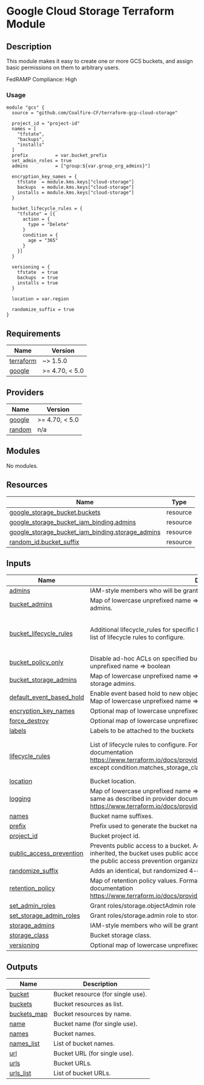 # Google Cloud Storage Terraform Module

## Description

This module makes it easy to create one or more GCS buckets, and assign basic permissions on them to arbitrary users. 

FedRAMP Compliance: High

### Usage

```
module "gcs" {
  source = "github.com/Coalfire-CF/terraform-gcp-cloud-storage"

  project_id = "project-id"
  names = [
    "tfstate",
    "backups",
    "installs"
  ]
  prefix          = var.bucket_prefix
  set_admin_roles = true
  admins          = ["group:${var.group_org_admins}"]

  encryption_key_names = {
    tfstate  = module.kms.keys["cloud-storage"]
    backups  = module.kms.keys["cloud-storage"]
    installs = module.kms.keys["cloud-storage"]
  }

  bucket_lifecycle_rules = {
    "tfstate" = [{
      action = {
        type = "Delete"
      }
      condition = {
        age = "365"
      }
    }]
  }

  versioning = {
    tfstate  = true
    backups  = true
    installs = true
  }

  location = var.region

  randomize_suffix = true
}
```

<!-- BEGIN_TF_DOCS -->
## Requirements

| Name | Version |
|------|---------|
| <a name="requirement_terraform"></a> [terraform](#requirement\_terraform) | ~> 1.5.0 |
| <a name="requirement_google"></a> [google](#requirement\_google) | >= 4.70, < 5.0 |

## Providers

| Name | Version |
|------|---------|
| <a name="provider_google"></a> [google](#provider\_google) | >= 4.70, < 5.0 |
| <a name="provider_random"></a> [random](#provider\_random) | n/a |

## Modules

No modules.

## Resources

| Name | Type |
|------|------|
| [google_storage_bucket.buckets](https://registry.terraform.io/providers/hashicorp/google/latest/docs/resources/storage_bucket) | resource |
| [google_storage_bucket_iam_binding.admins](https://registry.terraform.io/providers/hashicorp/google/latest/docs/resources/storage_bucket_iam_binding) | resource |
| [google_storage_bucket_iam_binding.storage_admins](https://registry.terraform.io/providers/hashicorp/google/latest/docs/resources/storage_bucket_iam_binding) | resource |
| [random_id.bucket_suffix](https://registry.terraform.io/providers/hashicorp/random/latest/docs/resources/id) | resource |

## Inputs

| Name | Description | Type | Default | Required |
|------|-------------|------|---------|:--------:|
| <a name="input_admins"></a> [admins](#input\_admins) | IAM-style members who will be granted roles/storage.objectAdmin on all buckets. | `list(string)` | `[]` | no |
| <a name="input_bucket_admins"></a> [bucket\_admins](#input\_bucket\_admins) | Map of lowercase unprefixed name => comma-delimited IAM-style per-bucket admins. | `map(string)` | `{}` | no |
| <a name="input_bucket_lifecycle_rules"></a> [bucket\_lifecycle\_rules](#input\_bucket\_lifecycle\_rules) | Additional lifecycle\_rules for specific buckets. Map of lowercase unprefixed name => list of lifecycle rules to configure. | <pre>map(set(object({<br>    action    = map(string)<br>    condition = map(string)<br>  })))</pre> | `{}` | no |
| <a name="input_bucket_policy_only"></a> [bucket\_policy\_only](#input\_bucket\_policy\_only) | Disable ad-hoc ACLs on specified buckets. Defaults to true. Map of lowercase unprefixed name => boolean | `map(bool)` | `{}` | no |
| <a name="input_bucket_storage_admins"></a> [bucket\_storage\_admins](#input\_bucket\_storage\_admins) | Map of lowercase unprefixed name => comma-delimited IAM-style per-bucket storage admins. | `map(string)` | `{}` | no |
| <a name="input_default_event_based_hold"></a> [default\_event\_based\_hold](#input\_default\_event\_based\_hold) | Enable event based hold to new objects added to specific bucket. Defaults to false. Map of lowercase unprefixed name => boolean | `map(bool)` | `{}` | no |
| <a name="input_encryption_key_names"></a> [encryption\_key\_names](#input\_encryption\_key\_names) | Optional map of lowercase unprefixed name => string, empty strings are ignored. | `map(string)` | `{}` | no |
| <a name="input_force_destroy"></a> [force\_destroy](#input\_force\_destroy) | Optional map of lowercase unprefixed name => boolean, defaults to false. | `map(bool)` | `{}` | no |
| <a name="input_labels"></a> [labels](#input\_labels) | Labels to be attached to the buckets | `map(string)` | `{}` | no |
| <a name="input_lifecycle_rules"></a> [lifecycle\_rules](#input\_lifecycle\_rules) | List of lifecycle rules to configure. Format is the same as described in provider documentation https://www.terraform.io/docs/providers/google/r/storage_bucket.html#lifecycle_rule except condition.matches\_storage\_class should be a comma delimited string. | <pre>set(object({<br>    action    = map(string)<br>    condition = map(string)<br>  }))</pre> | `[]` | no |
| <a name="input_location"></a> [location](#input\_location) | Bucket location. | `string` | `"US"` | no |
| <a name="input_logging"></a> [logging](#input\_logging) | Map of lowercase unprefixed name => bucket logging config object. Format is the same as described in provider documentation https://www.terraform.io/docs/providers/google/r/storage_bucket.html#logging | `any` | `{}` | no |
| <a name="input_names"></a> [names](#input\_names) | Bucket name suffixes. | `list(string)` | n/a | yes |
| <a name="input_prefix"></a> [prefix](#input\_prefix) | Prefix used to generate the bucket name. | `string` | `""` | no |
| <a name="input_project_id"></a> [project\_id](#input\_project\_id) | Bucket project id. | `string` | n/a | yes |
| <a name="input_public_access_prevention"></a> [public\_access\_prevention](#input\_public\_access\_prevention) | Prevents public access to a bucket. Acceptable values are inherited or enforced. If inherited, the bucket uses public access prevention, only if the bucket is subject to the public access prevention organization policy constraint. | `string` | `"inherited"` | no |
| <a name="input_randomize_suffix"></a> [randomize\_suffix](#input\_randomize\_suffix) | Adds an identical, but randomized 4-character suffix to all bucket names | `bool` | `false` | no |
| <a name="input_retention_policy"></a> [retention\_policy](#input\_retention\_policy) | Map of retention policy values. Format is the same as described in provider documentation https://www.terraform.io/docs/providers/google/r/storage_bucket#retention_policy | `any` | `{}` | no |
| <a name="input_set_admin_roles"></a> [set\_admin\_roles](#input\_set\_admin\_roles) | Grant roles/storage.objectAdmin role to admins and bucket\_admins. | `bool` | `false` | no |
| <a name="input_set_storage_admin_roles"></a> [set\_storage\_admin\_roles](#input\_set\_storage\_admin\_roles) | Grant roles/storage.admin role to storage\_admins and bucket\_storage\_admins. | `bool` | `false` | no |
| <a name="input_storage_admins"></a> [storage\_admins](#input\_storage\_admins) | IAM-style members who will be granted roles/storage.admin on all buckets. | `list(string)` | `[]` | no |
| <a name="input_storage_class"></a> [storage\_class](#input\_storage\_class) | Bucket storage class. | `string` | `"STANDARD"` | no |
| <a name="input_versioning"></a> [versioning](#input\_versioning) | Optional map of lowercase unprefixed name => boolean, defaults to false. | `map(bool)` | `{}` | no |

## Outputs

| Name | Description |
|------|-------------|
| <a name="output_bucket"></a> [bucket](#output\_bucket) | Bucket resource (for single use). |
| <a name="output_buckets"></a> [buckets](#output\_buckets) | Bucket resources as list. |
| <a name="output_buckets_map"></a> [buckets\_map](#output\_buckets\_map) | Bucket resources by name. |
| <a name="output_name"></a> [name](#output\_name) | Bucket name (for single use). |
| <a name="output_names"></a> [names](#output\_names) | Bucket names. |
| <a name="output_names_list"></a> [names\_list](#output\_names\_list) | List of bucket names. |
| <a name="output_url"></a> [url](#output\_url) | Bucket URL (for single use). |
| <a name="output_urls"></a> [urls](#output\_urls) | Bucket URLs. |
| <a name="output_urls_list"></a> [urls\_list](#output\_urls\_list) | List of bucket URLs. |
<!-- END_TF_DOCS -->